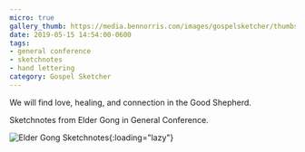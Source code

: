 ```yaml
---
micro: true
gallery_thumb: https://media.bennorris.com/images/gospelsketcher/thumbs/apr-19-gong.jpg
date: 2019-05-15 14:54:00-0600
tags:
- general conference
- sketchnotes
- hand lettering
category: Gospel Sketcher
---
```


We will find love, healing, and connection in the Good Shepherd.

Sketchnotes from Elder Gong in General Conference.

![Elder Gong Sketchnotes](https://media.bennorris.com/images/gospelsketcher/general-conference/apr-2019/apr-19-gong.jpg){:loading="lazy"}
